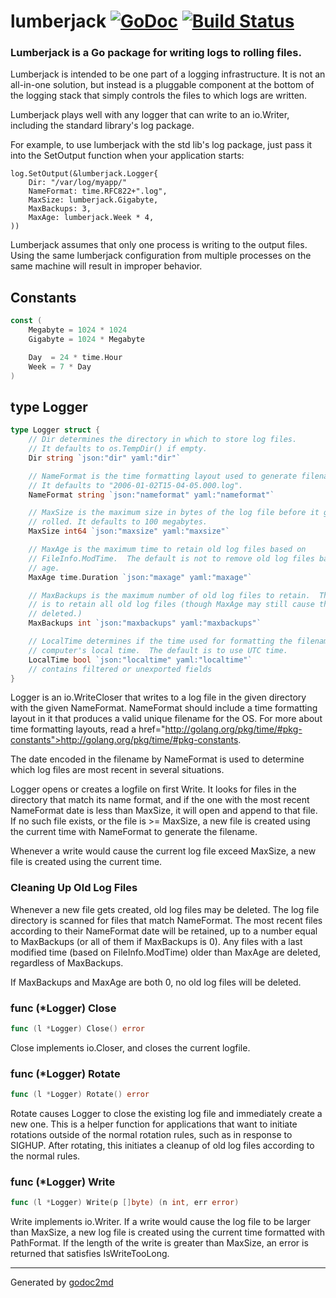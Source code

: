 
# lumberjack  [![GoDoc](https://godoc.org/github.com/natefinch/lumberjack?status.png)](https://godoc.org/github.com/natefinch/lumberjack) [![Build Status](https://travis-ci.org/natefinch/lumberjack.png)](https://travis-ci.org/natefinch/lumberjack)

### Lumberjack is a Go package for writing logs to rolling files.

Lumberjack is intended to be one part of a logging infrastructure.
It is not an all-in-one solution, but instead is a pluggable
component at the bottom of the logging stack that simply controls the files
to which logs are written.

Lumberjack plays well with any logger that can write to an io.Writer,
including the standard library's log package.

For example, to use lumberjack with the std lib's log package, just pass it
into the SetOutput function when your application starts:


	log.SetOutput(&lumberjack.Logger{
	    Dir: "/var/log/myapp/"
	    NameFormat: time.RFC822+".log",
	    MaxSize: lumberjack.Gigabyte,
	    MaxBackups: 3,
	    MaxAge: lumberjack.Week * 4,
	))

Lumberjack assumes that only one process is writing to the output files.
Using the same lumberjack configuration from multiple processes on the same
machine will result in improper behavior.




## Constants
``` go
const (
    Megabyte = 1024 * 1024
    Gigabyte = 1024 * Megabyte

    Day  = 24 * time.Hour
    Week = 7 * Day
)
```



## type Logger
``` go
type Logger struct {
    // Dir determines the directory in which to store log files.
    // It defaults to os.TempDir() if empty.
    Dir string `json:"dir" yaml:"dir"`

    // NameFormat is the time formatting layout used to generate filenames.
    // It defaults to "2006-01-02T15-04-05.000.log".
    NameFormat string `json:"nameformat" yaml:"nameformat"`

    // MaxSize is the maximum size in bytes of the log file before it gets
    // rolled. It defaults to 100 megabytes.
    MaxSize int64 `json:"maxsize" yaml:"maxsize"`

    // MaxAge is the maximum time to retain old log files based on
    // FileInfo.ModTime.  The default is not to remove old log files based on
    // age.
    MaxAge time.Duration `json:"maxage" yaml:"maxage"`

    // MaxBackups is the maximum number of old log files to retain.  The default
    // is to retain all old log files (though MaxAge may still cause them to get
    // deleted.)
    MaxBackups int `json:"maxbackups" yaml:"maxbackups"`

    // LocalTime determines if the time used for formatting the filename is the
    // computer's local time.  The default is to use UTC time.
    LocalTime bool `json:"localtime" yaml:"localtime"`
    // contains filtered or unexported fields
}
```
Logger is an io.WriteCloser that writes to a log file in the given directory
with the given NameFormat.  NameFormat should include a time formatting
layout in it that produces a valid unique filename for the OS.  For more
about time formatting layouts, read a href="http://golang.org/pkg/time/#pkg-constants">http://golang.org/pkg/time/#pkg-constants</a>.

The date encoded in the filename by NameFormat is used to determine which log
files are most recent in several situations.

Logger opens or creates a logfile on first Write.  It looks for files in the
directory that match its name format, and if the one with the most recent
NameFormat date is less than MaxSize, it will open and append to that file.
If no such file exists, or the file is >= MaxSize, a new file is created
using the current time with NameFormat to generate the filename.

Whenever a write would cause the current log file exceed MaxSize, a new file
is created using the current time.

### Cleaning Up Old Log Files
Whenever a new file gets created, old log files may be deleted.  The log file
directory is scanned for files that match NameFormat.  The most recent files
according to their NameFormat date will be retained, up to a number equal to
MaxBackups (or all of them if MaxBackups is 0).  Any files with a last
modified time (based on FileInfo.ModTime) older than MaxAge are deleted,
regardless of MaxBackups.

If MaxBackups and MaxAge are both 0, no old log files will be deleted.











### func (\*Logger) Close
``` go
func (l *Logger) Close() error
```
Close implements io.Closer, and closes the current logfile.



### func (\*Logger) Rotate
``` go
func (l *Logger) Rotate() error
```
Rotate causes Logger to close the existing log file and immediately create a
new one.  This is a helper function for applications that want to initiate
rotations outside of the normal rotation rules, such as in response to
SIGHUP.  After rotating, this initiates a cleanup of old log files according
to the normal rules.



### func (\*Logger) Write
``` go
func (l *Logger) Write(p []byte) (n int, err error)
```
Write implements io.Writer.  If a write would cause the log file to be larger
than MaxSize, a new log file is created using the current time formatted with
PathFormat.  If the length of the write is greater than MaxSize, an error is
returned that satisfies IsWriteTooLong.









- - -
Generated by [godoc2md](http://godoc.org/github.com/davecheney/godoc2md)
